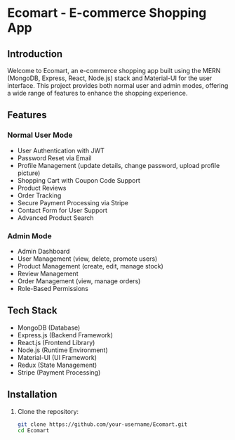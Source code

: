# Ecomart - E-commerce Shopping App

## Introduction

Welcome to Ecomart, an e-commerce shopping app built using the MERN (MongoDB, Express, React, Node.js) stack and Material-UI for the user interface. This project provides both normal user and admin modes, offering a wide range of features to enhance the shopping experience.

## Features

### Normal User Mode

- User Authentication with JWT
- Password Reset via Email
- Profile Management (update details, change password, upload profile picture)
- Shopping Cart with Coupon Code Support
- Product Reviews
- Order Tracking
- Secure Payment Processing via Stripe
- Contact Form for User Support
- Advanced Product Search

### Admin Mode

- Admin Dashboard
- User Management (view, delete, promote users)
- Product Management (create, edit, manage stock)
- Review Management
- Order Management (view, manage orders)
- Role-Based Permissions

## Tech Stack

- MongoDB (Database)
- Express.js (Backend Framework)
- React.js (Frontend Library)
- Node.js (Runtime Environment)
- Material-UI (UI Framework)
- Redux (State Management)
- Stripe (Payment Processing)

## Installation

1. Clone the repository:
   ```bash
   git clone https://github.com/your-username/Ecomart.git
   cd Ecomart
